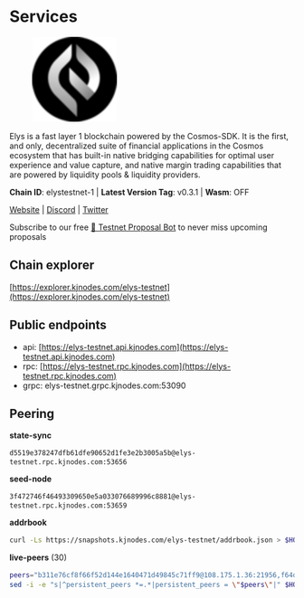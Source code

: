 # Services

<figure><img src="https://raw.githubusercontent.com/kj89/cosmos-images/main/logos/elys.png" width="150" alt=""><figcaption></figcaption></figure>

Elys is a fast layer 1 blockchain powered by the Cosmos-SDK.  It is the first, and only, decentralized suite of financial  applications in the Cosmos ecosystem that has built-in native  bridging capabilities for optimal user experience and value  capture, and native margin trading capabilities that are  powered by liquidity pools & liquidity providers.

**Chain ID**: elystestnet-1 | **Latest Version Tag**: v0.3.1 | **Wasm**: OFF

[Website](https://elys.network) | [Discord](https://discord.gg/R9Gr6Vh7vC) | [Twitter](https://twitter.com/elys_network)



Subscribe to our free [🤖 Testnet Proposal Bot](https://t.me/kjnodes_testnet_proposal_bot) to never miss upcoming proposals


## Chain explorer
[https://explorer.kjnodes.com/elys-testnet](https://explorer.kjnodes.com/elys-testnet)

## Public endpoints

* api: [https://elys-testnet.api.kjnodes.com](https://elys-testnet.api.kjnodes.com)
* rpc: [https://elys-testnet.rpc.kjnodes.com](https://elys-testnet.rpc.kjnodes.com)
* grpc: elys-testnet.grpc.kjnodes.com:53090

## Peering

**state-sync**

```text
d5519e378247dfb61dfe90652d1fe3e2b3005a5b@elys-testnet.rpc.kjnodes.com:53656
```

**seed-node**

```text
3f472746f46493309650e5a033076689996c8881@elys-testnet.rpc.kjnodes.com:53659
```

**addrbook**
```bash
curl -Ls https://snapshots.kjnodes.com/elys-testnet/addrbook.json > $HOME/.elys/config/addrbook.json
```

**live-peers** (30)
```bash
peers="b311e76cf8f66f52d144e1640471d49845c71ff9@108.175.1.36:21956,f64d9f82cc0ed53377d362fc648b959f6aa426dd@75.119.154.0:21956,0c9b0a1bc1ce796c3d9497c7400977fc5bf01379@66.94.101.52:26656,9e456e22da0930be2761123b7036e386a3247647@57.128.110.141:26656,89c4d6fa66c4e4517742e564cd6ba1532496fd43@65.108.108.52:32656,587e0c84a487b2e0782e5d9b80ded838db9512b9@78.110.161.68:26656,0977dd5475e303c99b66eaacab53c8cc28e49b05@65.109.92.79:38656,86fef1d45a77465c7b2a1dd168a792b7dd3c8f37@178.128.24.90:21956,db03e6915cad62b2646ae72566ed19074a7707b6@95.217.144.107:22056,01aaf7bce61622ab4f2f6cedbc57fa3aa5d3cf3c@167.235.1.101:26676,ab4068efcb0e1401ff1b08f9269fa88151a640c0@154.12.229.78:26656,00c65e06302fb35a1064d9aa4e528aaf98925aa8@65.108.105.48:22056,39d8b813be07d183c449f814aa77be8e853ace34@185.193.17.78:21956,fed5ba77a69a4e75f44588f794999e9ca0c6b440@45.67.217.22:21956,5c2a752c9b1952dbed075c56c600c3a79b58c395@178.211.139.77:27296,eea369326c859c0167e1085dd7d540c8c8e308fb@95.217.89.202:53656,eb07af5b4c6c0a208cdd8ca0187fe5da2e2602c2@64.226.103.162:26656,919929b0162de3c3a5a4b97d7971e043679912ea@65.108.72.253:38656,d907ce9285951a2a063789df2f6bd4cc86b33d53@142.132.155.178:16656,0ea4e8352215aad85ff33a20a3bf4acf49070662@64.226.117.34:21956,3f30f68cb08e4dae5dd76c5ce77e6e1a15084346@212.95.51.215:56656,42ec80cecb5fcda3d304d10b5302d824a3aeba5a@178.128.241.104:38656,563206d6e64589beb9bf233e6e489fb1d1205d38@194.146.26.36:26656,8723618f5dff7ac9b57472f90f2e86a2eb194e0a@71.236.119.108:25656,dc06b3547cf81c40c931a748679ce22161e5ac43@148.113.6.121:19656,a346d8325a9c3cd40e32236eb6de031d1a2d895e@95.217.107.96:26156,1092d9a9508053d6936661ebc5708d0d8d360e3e@193.26.159.34:10656,d5519e378247dfb61dfe90652d1fe3e2b3005a5b@65.109.68.190:53656,90ba88f45bae35ec15d51da7c2290df7d1890fc9@65.109.65.163:21956,fca8c62196eff28b26089bf01e9984ea808d6f06@81.0.218.194:38656"
sed -i -e "s|^persistent_peers *=.*|persistent_peers = \"$peers\"|" $HOME/.elys/config/config.toml
```
